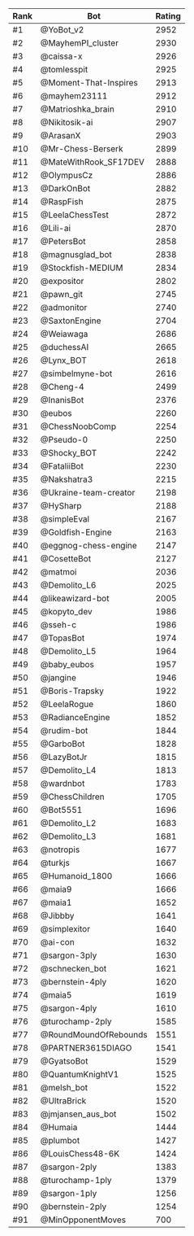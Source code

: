 Rank|Bot|Rating
---|---|---
#1|@YoBot_v2|2952
#2|@MayhemPI_cluster|2930
#3|@caissa-x|2926
#4|@tomlesspit|2925
#5|@Moment-That-Inspires|2913
#6|@mayhem23111|2912
#7|@Matrioshka_brain|2910
#8|@Nikitosik-ai|2907
#9|@ArasanX|2903
#10|@Mr-Chess-Berserk|2899
#11|@MateWithRook_SF17DEV|2888
#12|@OlympusCz|2886
#13|@DarkOnBot|2882
#14|@RaspFish|2875
#15|@LeelaChessTest|2872
#16|@Lili-ai|2870
#17|@PetersBot|2858
#18|@magnusglad_bot|2838
#19|@Stockfish-MEDIUM|2834
#20|@expositor|2802
#21|@pawn_git|2745
#22|@admonitor|2740
#23|@SaxtonEngine|2704
#24|@Weiawaga|2686
#25|@duchessAI|2665
#26|@Lynx_BOT|2618
#27|@simbelmyne-bot|2616
#28|@Cheng-4|2499
#29|@InanisBot|2376
#30|@eubos|2260
#31|@ChessNoobComp|2254
#32|@Pseudo-0|2250
#33|@Shocky_BOT|2242
#34|@FataliiBot|2230
#35|@Nakshatra3|2215
#36|@Ukraine-team-creator|2198
#37|@HySharp|2188
#38|@simpleEval|2167
#39|@Goldfish-Engine|2163
#40|@eggnog-chess-engine|2147
#41|@CosetteBot|2127
#42|@matmoi|2036
#43|@Demolito_L6|2025
#44|@likeawizard-bot|2005
#45|@kopyto_dev|1986
#46|@sseh-c|1986
#47|@TopasBot|1974
#48|@Demolito_L5|1964
#49|@baby_eubos|1957
#50|@jangine|1946
#51|@Boris-Trapsky|1922
#52|@LeelaRogue|1860
#53|@RadianceEngine|1852
#54|@rudim-bot|1844
#55|@GarboBot|1828
#56|@LazyBotJr|1815
#57|@Demolito_L4|1813
#58|@wardnbot|1783
#59|@ChessChildren|1705
#60|@Bot5551|1696
#61|@Demolito_L2|1683
#62|@Demolito_L3|1681
#63|@notropis|1677
#64|@turkjs|1667
#65|@Humanoid_1800|1666
#66|@maia9|1666
#67|@maia1|1652
#68|@Jibbby|1641
#69|@simplexitor|1640
#70|@ai-con|1632
#71|@sargon-3ply|1630
#72|@schnecken_bot|1621
#73|@bernstein-4ply|1620
#74|@maia5|1619
#75|@sargon-4ply|1610
#76|@turochamp-2ply|1585
#77|@RoundMoundOfRebounds|1551
#78|@PARTNER3615DIAGO|1541
#79|@GyatsoBot|1529
#80|@QuantumKnightV1|1525
#81|@melsh_bot|1522
#82|@UltraBrick|1520
#83|@jmjansen_aus_bot|1502
#84|@Humaia|1444
#85|@plumbot|1427
#86|@LouisChess48-6K|1424
#87|@sargon-2ply|1383
#88|@turochamp-1ply|1379
#89|@sargon-1ply|1256
#90|@bernstein-2ply|1254
#91|@MinOpponentMoves|700
